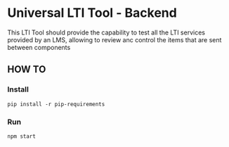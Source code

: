 # Universal LTI Tool - Backend

This LTI Tool should provide the capability to test all the LTI services provided by an LMS, allowing to review anc
control the items that are sent between components

## HOW TO

### Install

```
pip install -r pip-requirements
```

### Run

```
npm start
```